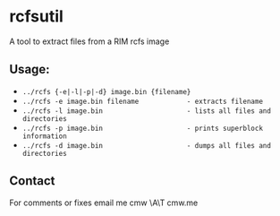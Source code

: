 rcfsutil
========
A tool to extract files from a RIM rcfs image

## Usage:
* `../rcfs {-e|-l|-p|-d} image.bin {filename}`
* `../rcfs -e image.bin filename            - extracts filename`
* `../rcfs -l image.bin                     - lists all files and directories`
* `../rcfs -p image.bin                     - prints superblock information`
* `../rcfs -d image.bin                     - dumps all files and directories`

## Contact
For comments or fixes email me cmw \A\T cmw.me
